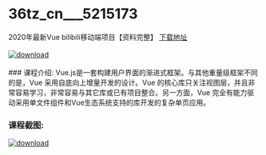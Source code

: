 # 36tz_cn___5215173
2020年最新Vue bilibili移动端项目【资料完整】
[下载地址](http://www.36tz.cn/article/5215173 "下载地址")
<br/></br>[![download](http://36tz.cn/muke_img/2020_09_2-8-300x192.png "下载地址")](http://www.36tz.cn/article/5215173 "下载地址")
<br/></br>### 课程介绍:
Vue.js是一套构建用户界面的渐进式框架。与其他重量级框架不同的是，Vue 采用自底向上增量开发的设计。Vue 的核心库只关注视图层，并且非常容易学习，非常容易与其它库或已有项目整合。另一方面，Vue 完全有能力驱动采用单文件组件和Vue生态系统支持的库开发的复杂单页应用。

### 课程截图:
[![download](http://36tz.cn/muke_img/2020_09_1-9.png "下载地址")](http://www.36tz.cn/article/5215173 "下载地址")
